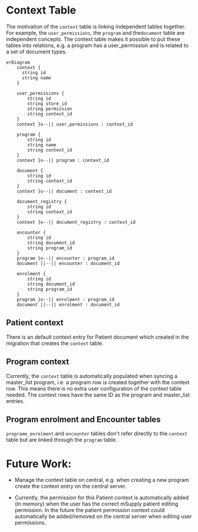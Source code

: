 # Context Table

The motivation of the `context` table is linking independent tables together.
For example, the `user_permissions`, the `program` and the`document` table are independent concepts.
The context table makes it possible to put these tables into relations, e.g. a program has a user_permission and is related to a set of document types.

```mermaid
erDiagram
    context {
      string id
      string name
    }

    user_permissions {
        string id
        string store_id
        string permission
        string context_id
    }
    context }o--|| user_permissions : context_id

    program {
        string id
        string name
        string context_id
    }
    context }o--|| program : context_id

    document {
        string id
        string context_id
    }
    context }o--|| document : context_id

    document_registry {
        string id
        string context_id
    }
    context }o--|| document_registry : context_id

    encounter {
        string id
        string document_id
        string program_id
    }
    program }o--|| encounter : program_id
    document ||--|| encounter : document_id

    enrolment {
        string id
        string document_id
        string program_id
    }
    program }o--|| enrolment : program_id
    document ||--|| enrolment : document_id
```

## Patient context

There is an default context entry for Patient document which created in the migration that creates the `context` table.

## Program context

Currently, the `context` table is automatically populated when syncing a master_list program, i.e. a program row is created together with the context row.
This means there is no extra user configuration of the context table needed.
The context rows have the same ID as the program and master_list entries.

## Program enrolment and Encounter tables

`programe_enrolment` and `encounter` tables don't refer directly to the `context` table but are linked through the `program` table.

# Future Work:

- Manage the context table on central, e.g. when creating a new program create the context entry on the central server.

- Currently, the permission for this Patient context is automatically added (in memory) when the user has the correct mSupply patient editing permission.
  In the future the patient permission context could automatically be added/removed on the central server when editing user permissions.
